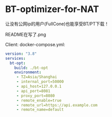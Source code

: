 # BT-optimizer-for-NAT
让没有公网ip的用户(FullCone)也能享受BT/PT下载！

README在写了.png

Client:
docker-compose.yml:
```yaml
version: "3.8"
services:
  bt-opt:
    build: ./bt-opt
    environment:
     - TZ=Asia/Shanghai
     - internal_port=50000
     - api_host=127.0.0.1
     - api_port=8081
     - proxy_port=8080
     - remote_enable=true
     - remote_url=https://api.example.com
     - remote_name=default
```